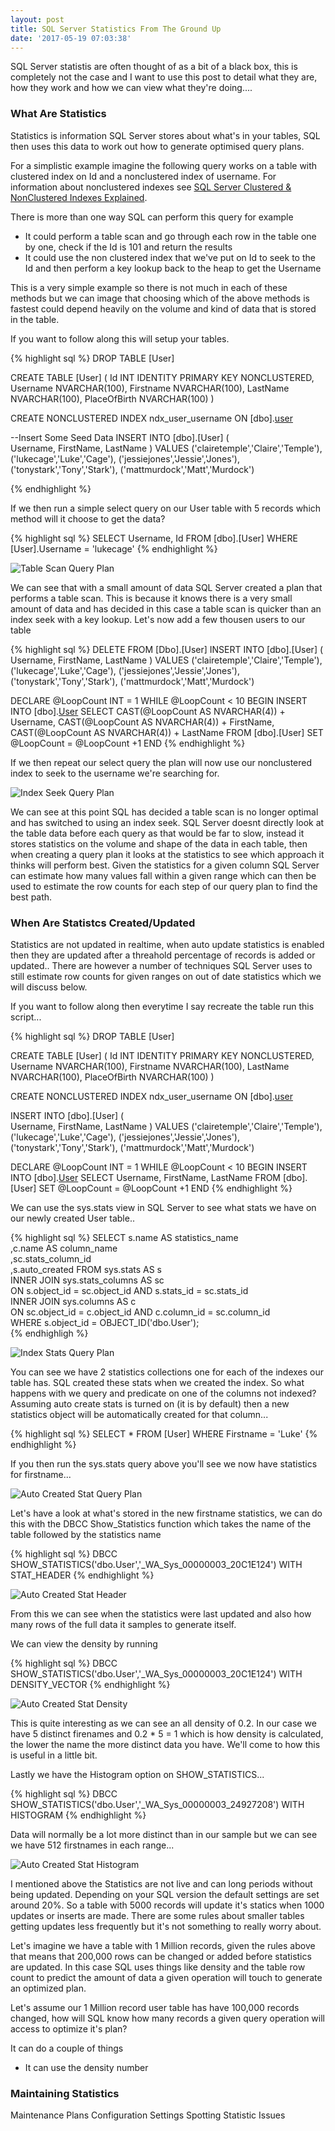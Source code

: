 ```yaml
---
layout: post
title: SQL Server Statistics From The Ground Up
date: '2017-05-19 07:03:38'
---
```

SQL Server statistis are often thought of as a bit of a black box, this is completely not the case and I want to use this post to detail what they are, how they work and how we can view what they're doing....

### What Are Statistics ###
Statistics is information SQL Server stores about what's in your tables, SQL then uses this data to work out how to generate optimised query plans.

For a simplistic example imagine the following query works on a table with clustered index on Id and a nonclustered index of username. For information about nonclustered indexes see [SQL Server Clustered & NonClustered Indexes Explained](https://gavindraper.com/2017/05/16/clustered-and-nonclustered-indexes/).

There is more than one way SQL can perform this query for example

* It could perform a table scan and go through each row in the table one by one, check if the Id is 101 and return the results
* It could use the non clustered index that we've put on Id to seek to the Id and then perform a key lookup back to the heap to get the Username

This is a very simple example so there is not much in each of these methods but we can image that choosing which of the above methods is fastest could depend heavily on the volume and kind of data that is stored in the table.

If you want to follow along this will setup your tables.

{% highlight sql %}
DROP TABLE [User]

CREATE TABLE [User]
(
    Id INT IDENTITY PRIMARY KEY NONCLUSTERED,
    Username NVARCHAR(100),
    Firstname NVARCHAR(100),
    LastName NVARCHAR(100),
    PlaceOfBirth NVARCHAR(100)
)

CREATE NONCLUSTERED INDEX ndx_user_username ON [dbo].[user](username)

--Insert Some Seed Data
INSERT INTO [dbo].[User]
    ( 	
    Username,
    FirstName,
    LastName
	)
VALUES
    ('clairetemple','Claire','Temple'),
    ('lukecage','Luke','Cage'),
    ('jessiejones','Jessie','Jones'),
    ('tonystark','Tony','Stark'),
    ('mattmurdock','Matt','Murdock')

{% endhighlight %}

If we then run a simple select query on our User table with 5 records which method will it choose to get the data?

{% highlight sql %}
SELECT
    Username, Id
FROM
    [dbo].[User]
WHERE
    [User].Username = 'lukecage'
{% endhighlight %}

![Table Scan Query Plan]({{site.url}}/content/images/2017-statistics-explained/empty-table-query.JPG)

We can see that with a small amount of data SQL Server created a plan that performs a table scan. This is because it knows there is a very small amount of data and has decided in this case a table scan is quicker than an index seek with a key lookup. Let's now add a few thousen users to our table

{% highlight sql %}
DELETE FROM [Dbo].[User]
INSERT INTO [dbo].[User]
    ( 	
    Username,
    FirstName,
    LastName
	)
VALUES
    ('clairetemple','Claire','Temple'),
    ('lukecage','Luke','Cage'),
    ('jessiejones','Jessie','Jones'),
    ('tonystark','Tony','Stark'),
    ('mattmurdock','Matt','Murdock')

DECLARE @LoopCount INT = 1
WHILE @LoopCount < 10
    BEGIN
    INSERT INTO [dbo].[User](Username,FirstName,LastName)
    SELECT 
        CAST(@LoopCount AS NVARCHAR(4)) + Username,
        CAST(@LoopCount AS NVARCHAR(4)) + FirstName,
        CAST(@LoopCount AS NVARCHAR(4)) + LastName 
    FROM [dbo].[User]
    SET @LoopCount = @LoopCount +1
    END
{% endhighlight %}

If we then repeat our select query the plan will now use our nonclustered index to seek to the username we're searching for.

![Index Seek Query Plan]({{site.url}}/content/images/2017-statistics-explained/user-index-seek.JPG)

We can see at this point SQL has decided a table scan is no longer optimal and has switched to using an index seek. SQL Server doesnt directly look at the table data before each query as that would be far to slow, instead it stores statistics on the volume and shape of the data in each table, then when creating a query plan it looks at the statistics to see which approach it thinks will perform best. Given the statistics for a given column SQL Server can estimate how many values fall within a given range which can then be used to estimate the row counts for each step of our query plan to find the best path. 

### When Are Statistcs Created/Updated ###
Statistics are not updated in realtime, when auto update statistics is enabled then they are updated after a threahold percentage of records is added or updated.. There are however a number of techniques SQL Server uses to still estimate row counts for given ranges on out of date statistics which we will discuss below. 

If you want to follow along then everytime I say recreate the table run this script...

{% highlight sql %}
DROP TABLE [User]

CREATE TABLE [User]
(
    Id INT IDENTITY PRIMARY KEY NONCLUSTERED,
    Username NVARCHAR(100),
    Firstname NVARCHAR(100),
    LastName NVARCHAR(100),
    PlaceOfBirth NVARCHAR(100)
)

CREATE NONCLUSTERED INDEX ndx_user_username ON [dbo].[user](username)

INSERT INTO [dbo].[User]
    ( 	
    Username,
    FirstName,
    LastName
	)
VALUES
    ('clairetemple','Claire','Temple'),
    ('lukecage','Luke','Cage'),
    ('jessiejones','Jessie','Jones'),
    ('tonystark','Tony','Stark'),
    ('mattmurdock','Matt','Murdock')

DECLARE @LoopCount INT = 1
WHILE @LoopCount < 10
    BEGIN
    INSERT INTO [dbo].[User](Username,FirstName,LastName)
    SELECT 
        Username,
        FirstName,
        LastName
    FROM [dbo].[User]
    SET @LoopCount = @LoopCount +1
    END
{% endhighlight %}

We can use the sys.stats view in SQL Server to see what stats we have on our newly created User table..

{% highlight sql %}
SELECT s.name AS statistics_name  
      ,c.name AS column_name  
      ,sc.stats_column_id  
      ,s.auto_created
FROM sys.stats AS s  
INNER JOIN sys.stats_columns AS sc   
    ON s.object_id = sc.object_id AND s.stats_id = sc.stats_id  
INNER JOIN sys.columns AS c   
    ON sc.object_id = c.object_id AND c.column_id = sc.column_id  
WHERE s.object_id = OBJECT_ID('dbo.User');  
{% endhighligh %}

![Index Stats Query Plan]({{site.url}}/content/images/2017-statistics-explained/index-stats.JPG)

You can see we have 2 statistics collections one for each of the indexes our table has. SQL created these stats when we created the index. So what happens with we query and predicate on one of the columns not indexed? Assuming auto create stats is turned on (it is by default) then a new statistics object will be automatically created for that column...

{% highlight sql %}
SELECT * FROM [User] WHERE Firstname = 'Luke'
{% endhighlight %}

If you then run the sys.stats query above you'll see we now have statistics for firstname...

![Auto Created Stat Query Plan]({{site.url}}/content/images/2017-statistics-explained/autocreated-stat.JPG)

Let's have a look at what's stored in the new firstname statistics, we can do this with the DBCC Show_Statistics function which takes the name of the table followed by the statistics name

{% highlight sql %}
DBCC SHOW_STATISTICS('dbo.User','_WA_Sys_00000003_20C1E124') WITH STAT_HEADER
{% endhighlight %}

![Auto Created Stat Header]({{site.url}}/content/images/2017-statistics-explained/auto-stat-header.JPG)

From this we can see when the statistics were last updated and also how many rows of the full data it samples to generate itself. 

We can view the density by running

{% highlight sql %}
DBCC SHOW_STATISTICS('dbo.User','_WA_Sys_00000003_20C1E124') WITH DENSITY_VECTOR
{% endhighlight %}

![Auto Created Stat Density]({{site.url}}/content/images/2017-statistics-explained/density-vector.JPG)

This is quite interesting as we can see an all density of 0.2. In our case we have 5 distinct firenames and 0.2 * 5 = 1 which is how density is calculated, the lower the name the more distinct data you have. We'll come to how this is useful in a little bit.

Lastly we have the Histogram option on SHOW_STATISTICS...

{% highlight sql %}
DBCC SHOW_STATISTICS('dbo.User','_WA_Sys_00000003_24927208') WITH HISTOGRAM
{% endhighlight %}

Data will normally be a lot more distinct than in our sample but we can see we have 512 firstnames in each range...

![Auto Created Stat Histogram]({{site.url}}/content/images/2017-statistics-explained/histogram.JPG)

I mentioned above the Statistics are not live and can long periods without being updated. Depending on your SQL version the default settings are set around 20%. So a table with 5000 records will update it's statics when 1000 updates or inserts are made. There are some rules about smaller tables getting updates less frequently but it's not something to really worry about. 

Let's imagine we have a table with 1 Million records, given the rules above that means that 200,000 rows can be changed or added before statistics are updated. In this case SQL uses things like density and the table row count to predict the amount of data a given operation will touch to generate an optimized plan. 

Let's assume our 1 Million record user table has have 100,000 records changed, how will SQL know how many records a given query operation will access to optimize it's plan?

It can do a couple of things 

* It can use the density number 

### Maintaining Statistics ###
Maintenance Plans
Configuration Settings
Spotting Statistic Issues
